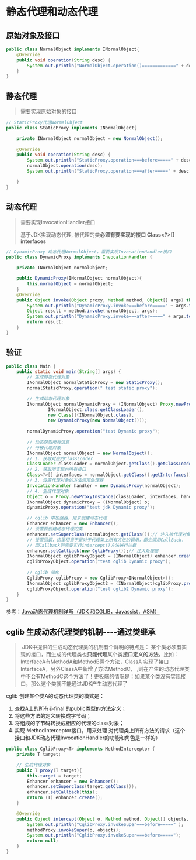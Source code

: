 # 静态代理和动态代理

## 原始对象及接口

```java
public class NormalObject implements INormalObject{
    @Override
    public void operation(String desc) {
        System.out.println("NormalObject.operation()=============" + desc);
    }
}
```



## 静态代理

> 需要实现原始对象的接口

```java
// StaticProxy代理NormalObject
public class StaticProxy implements INormalObject{

    private INormalObject normalObject = new NormalObject();
    
    @Override
    public void operation(String desc) {
        System.out.println("StaticProxy.operation===before=====" + desc);
        normalObject.operation(desc);
        System.out.println("StaticProxy.operation===after=====" + desc);

    }
}
```



## 动态代理

> 需要实现InvocationHandler接口
>
> 基于JDK实现动态代理, 被代理的类**必须有要实现的接口 Class<?>[] interfaces**

```java
// DynamicProxy 动态代理NormalObject，需要实现InvocationHandler接口
public class DynamicProxy implements InvocationHandler {

    private INormalObject normalObject;

    public DynamicProxy(INormalObject normalObject){
        this.normalObject = normalObject;
    }
    @Override
    public Object invoke(Object proxy, Method method, Object[] args) throws Throwable {
        System.out.println("DynamicProxy.invoke===before=====" + args.toString());
        Object result = method.invoke(normalObject, args);
        System.out.println("DynamicProxy.invoke===after=====" + args.toString());
        return result;
    }
}
```

## 验证

```java
public class Main {
    public static void main(String[] args) {
        // 生成静态代理对象
        INormalObject normalStaticProxy = new StaticProxy();
        normalStaticProxy.operation(" test static proxy");

        // 生成动态代理对象
        INormalObject normalDynamicProxy = (INormalObject) Proxy.newProxyInstance(
                INormalObject.class.getClassLoader(),
                new Class[]{INormalObject.class},
                new DynamicProxy(new NormalObject()));
        
        normalDynamicProxy.operation("test Dynamic proxy");
        
        // 动态获取所有信息
        // 待被代理对象
        INormalObject normalObject = new NormalObject();
        // 1. 获取对应的ClassLoader
        ClassLoader classLoader = normalObject.getClass().getClassLoader();
        // 2. 获取所实现的所有接口
        Class<?>[] interfaces = normalObject.getClass().getInterfaces();
        // 3. 设置代理对象的方法调用处理器
        InvocationHandler handler = new DynamicProxy(normalObject);
        // 4. 生成代理对象
        Object o = Proxy.newProxyInstance(classLoader, interfaces, handler);
        INormalObject dynamicProxy = (INormalObject) o;
        dynamicProxy.operation("test jdk Dynamic proxy");

        // cglib 中加强器，用来创建动态代理
        Enhancer enhancer = new Enhancer();
        // 设置要创建动态代理的类
        enhancer.setSuperclass(normalObject.getClass());// 注入被代理对象
        // 设置回调，这里相当于是对于代理类上所有方法的调用，都会调用CallBack，
        // 而Callback则需要实行intercept()方法进行拦截
        enhancer.setCallback(new CglibProxy());// 注入处理器
        INormalObject cglibProxyObject = (INormalObject) enhancer.create();
        cglibProxyObject.operation("test cglib Dynamic proxy");
        
        // cglib 简化
        CglibProxy cglibProxy = new CglibProxy<INormalObject>();
        INormalObject cglibProxyObject2 = (INormalObject)cglibProxy.proxy(normalObject);
        cglibProxyObject.operation("test cglib2 Dynamic proxy");
    }
}
```

参考：[Java动态代理机制详解（JDK 和CGLIB，Javassist，ASM）](https://blog.csdn.net/luanlouis/article/details/24589193)

## cglib 生成动态代理类的机制----通过类继承

> ​		JDK中提供的生成动态代理类的机制有个鲜明的特点是： 某个类必须有实现的接口，而生成的代理类也**只能代理**某个类**接口定义的方法**，比如：InterfaceA有MethodA和MethodB两个方法，ClassA 实现了接口InterfaceA，另外ClassA中新增了方法MethodC， ,则在产生的动态代理类中不会有MethodC这个方法了！更极端的情况是：如果某个类没有实现接口，那么这个类就不能通过JDK产生动态代理了

 cglib 创建某个类A的动态代理类的模式是： 

1.    查找A上的所有非final 的public类型的方法定义；
2.    将这些方法的定义转换成字节码；
3.    将组成的字节码转换成相应的代理的class对象；
4.    实现 MethodInterceptor接口，用来处理 对代理类上所有方法的请求（这个接口和JDK动态代理InvocationHandler的功能和角色是一样的）

```java
public class CglibProxy<T> implements MethodInterceptor {
    private T target;

    // 生成代理对象
    public T proxy(T target){
        this.target = target;
        Enhancer enhancer = new Enhancer();
        enhancer.setSuperclass(target.getClass());
        enhancer.setCallback(this);
        return (T) enhancer.create();
    }

    @Override
    public Object intercept(Object o, Method method, Object[] objects, MethodProxy methodProxy) throws Throwable {
        System.out.println("CglibProxy.invokeSuper===before=====" );
        methodProxy.invokeSuper(o, objects);
        System.out.println("CglibProxy.invokeSuper===before=====");
        return null;
    }
}

```

